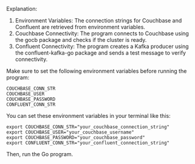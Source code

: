 Explanation:
1. Environment Variables: The connection strings for Couchbase and Confluent are retrieved from environment variables.
2. Couchbase Connectivity: The program connects to Couchbase using the gocb package and checks if the cluster is ready.
3. Confluent Connectivity: The program creates a Kafka producer using the confluent-kafka-go package and sends a test message to verify connectivity.

Make sure to set the following environment variables before running the program:

```
COUCHBASE_CONN_STR
COUCHBASE_USER
COUCHBASE_PASSWORD
CONFLUENT_CONN_STR
```

You can set these environment variables in your terminal like this:

```
export COUCHBASE_CONN_STR="your_couchbase_connection_string"
export COUCHBASE_USER="your_couchbase_username"
export COUCHBASE_PASSWORD="your_couchbase_password"
export CONFLUENT_CONN_STR="your_confluent_connection_string"
```

Then, run the Go program.